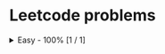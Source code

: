 # Leetcode problems
<details>
  <summary>Easy - 100% [1 / 1]</summary>
  1. [Two Sum](https://leetcode.com/problems/two-sum)
  * [Go](two-sum/main.go)
  * [C++](two-sum/solution.cpp)
  * [JS](two-sum/solution.js)
</details>

